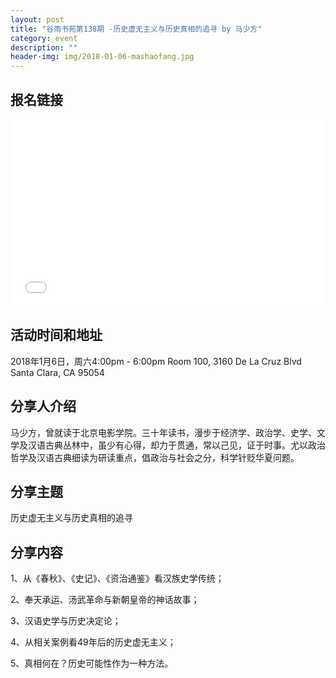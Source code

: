 ```yaml
---
layout: post
title: "谷雨书苑第138期 -历史虚无主义与历史真相的追寻 by 马少方"
category: event
description: ""
header-img: img/2018-01-06-mashaofang.jpg
---
```


## 报名链接
<div style="width:100%; text-align:left;" ><iframe src="//eventbrite.com/tickets-external?eid=41693896567&ref=etckt" frameborder="0" height="300" width="100%" vspace="0" hspace="0" marginheight="5" marginwidth="5" scrolling="auto" allowtransparency="true"></iframe></div>

## 活动时间和地址
2018年1月6日，周六4:00pm - 6:00pm
Room 100, 3160 De La Cruz Blvd Santa Clara, CA 95054

## 分享人介绍
马少方，曾就读于北京电影学院。三十年读书，漫步于经济学、政治学、史学、文学及汉语古典丛林中，虽少有心得，却力于贯通，常以己见，证于时事。尤以政治哲学及汉语古典细读为研读重点，倡政治与社会之分，科学针贬华夏问题。

## 分享主题

历史虚无主义与历史真相的追寻


## 分享内容 

1、从《春秋》、《史记》、《资治通鉴》看汉族史学传统；

2、奉天承运、汤武革命与新朝皇帝的神话故事；

3、汉语史学与历史决定论；

4、从相关案例看49年后的历史虚无主义；

5、真相何在？历史可能性作为一种方法。
